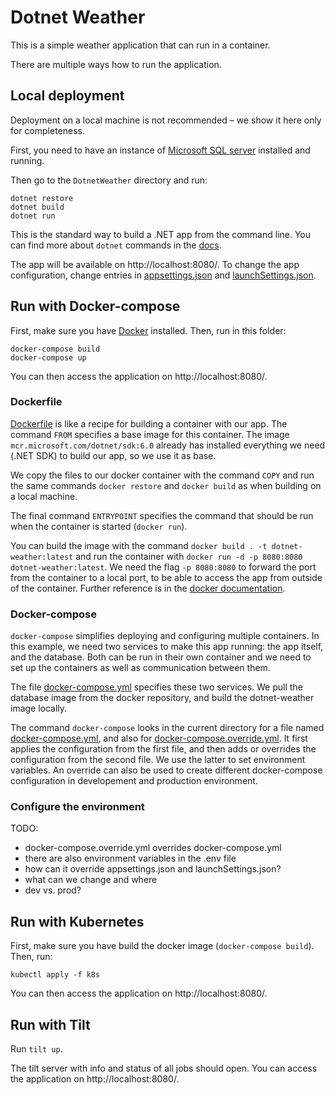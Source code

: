 # Dotnet Weather

This is a simple weather application that can run in a container.

There are multiple ways how to run the application.

## Local deployment

Deployment on a local machine is not recommended – we show it here only for completeness.

First, you need to have an instance of [Microsoft SQL server](https://docs.microsoft.com/en-us/sql/database-engine/install-windows/install-sql-server)
installed and running.

Then go to the `DotnetWeather` directory and run:

```
dotnet restore
dotnet build
dotnet run
```

This is the standard way to build a .NET app from the command line. You can find more about `dotnet` commands
in the [docs](https://docs.microsoft.com/en-us/dotnet/core/tools/).

The app will be available on http://localhost:8080/. To change the app configuration, change entries
in [appsettings.json](DotnetWeather/appsettings.json) and [launchSettings.json](DotnetWeather/Properties/launchSettings.json).

## Run with Docker-compose

First, make sure you have [Docker](https://docs.docker.com/desktop/windows/install/) installed. Then, run in this folder:

```
docker-compose build
docker-compose up
```

You can then access the application on http://localhost:8080/.

### Dockerfile
[Dockerfile](Dockerfile) is like a recipe for building a container with our app.
The command `FROM` specifies a base image for this container. The image `mcr.microsoft.com/dotnet/sdk:6.0` already has
installed everything we need (.NET SDK) to build our app, so we use it as base.

We copy the files to our docker container with the command `COPY` and run the same commands `docker restore` and `docker build` as 
when building on a local machine.

The final command `ENTRYPOINT` specifies the command that should be run when the container is started (`docker run`).

You can build the image with the command `docker build . -t dotnet-weather:latest` and run the container
with `docker run -d -p 8080:8080 dotnet-weather:latest`. We need the flag `-p 8080:8080` to forward the port from the container
to a local port, to be able to access the app from outside of the container.
Further reference is in the [docker documentation](https://docs.docker.com/engine/reference/commandline/docker/).

### Docker-compose

`docker-compose` simplifies deploying and configuring multiple containers. In this example, we need two services to make
this app running: the app itself, and the database. Both can be run in their own container and we need to set up the containers
as well as communication between them.

The file [docker-compose.yml](docker-compose.yml) specifies these two services. We pull the database image from the docker repository,
and build the dotnet-weather image locally.

The command `docker-compose` looks in the current directory for a file named [docker-compose.yml](docker-compose.yml), and also for
[docker-compose.override.yml](docker-compose.override.yml). It first applies the configuration from the first file, and then adds or overrides
the configuration from the second file. We use the latter to set environment variables. An override can also be used to
create different docker-compose configuration in developement and production environment.

### Configure the environment

TODO:
- docker-compose.override.yml overrides docker-compose.yml
- there are also environment variables in the .env file
- how can it override appsettings.json and launchSettings.json?
- what can we change and where
- dev vs. prod?

## Run with Kubernetes

First, make sure you have build the docker image (`docker-compose build`). Then, run:

```
kubectl apply -f k8s
```

You can then access the application on http://localhost:8080/.


## Run with Tilt

Run `tilt up`.

The tilt server with info and status of all jobs should open. You can access the application on http://localhost:8080/.
